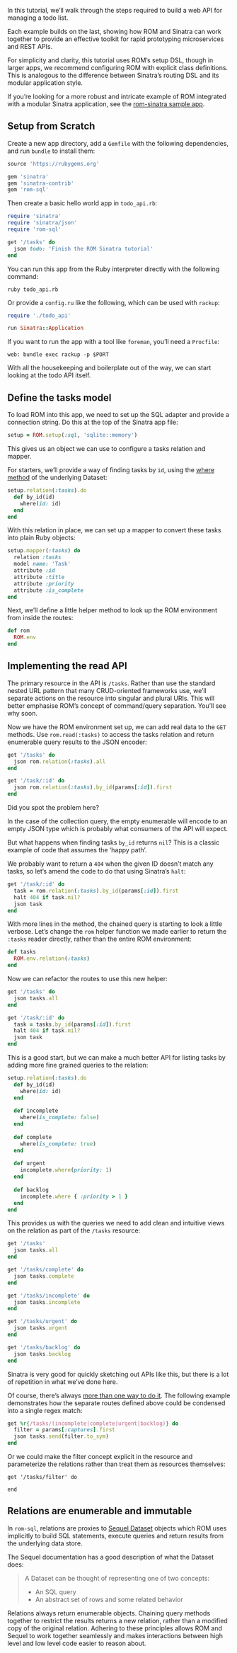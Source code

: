 In this tutorial, we’ll walk through the steps required to build a web API for managing a todo list.

Each example builds on the last, showing how ROM and Sinatra can work together to provide an effective toolkit for rapid prototyping microservices and REST APIs. 

For simplicity and clarity, this tutorial uses ROM’s setup DSL, though in larger apps, we recommend configuring ROM with explicit class definitions. This is analogous to the difference between Sinatra’s routing DSL and its modular application style.

If you’re looking for a more robust and intricate example of ROM integrated with a modular Sinatra application, see the [rom-sinatra sample app](https://github.com/gotar/sinatra-rom).

## Setup from Scratch

Create a new app directory, add a `Gemfile` with the following dependencies, and run `bundle` to install them:

```ruby
source 'https://rubygems.org'

gem 'sinatra'
gem 'sinatra-contrib'
gem 'rom-sql'
```

Then create a basic hello world app in `todo_api.rb`:

```ruby
require 'sinatra'
require 'sinatra/json'
require 'rom-sql'

get '/tasks' do
  json todo: 'Finish the ROM Sinatra tutorial'
end
```

You can run this app from the Ruby interpreter directly with the following command:

```
ruby todo_api.rb
```

Or provide a `config.ru` like the following, which can be used with `rackup`:

```ruby
require './todo_api'

run Sinatra::Application
```

If you want to run the app with a tool like `foreman`, you’ll need a `Procfile`:

```
web: bundle exec rackup -p $PORT
```

With all the housekeeping and boilerplate out of the way, we can start looking at the todo API itself.

## Define the tasks model

To load ROM into this app, we need to set up the SQL adapter and provide a connection string. Do this at the top of the Sinatra app file:

```ruby
setup = ROM.setup(:sql, 'sqlite::memory')
```

This gives us an object we can use to configure a tasks relation and mapper.

For starters, we’ll provide a way of finding tasks by `id`, using the [where method](http://sequel.jeremyevans.net/rdoc/classes/Sequel/Dataset.html#method-i-where) of the underlying Dataset:

```ruby
setup.relation(:tasks).do
  def by_id(id)
    where(id: id)
  end
end
```

With this relation in place, we can set up a mapper to convert these tasks into plain Ruby objects:

```ruby
setup.mapper(:tasks) do
  relation :tasks
  model name: 'Task'
  attribute :id
  attribute :title
  attribute :priority
  attribute :is_complete
end
```

Next, we’ll define a little helper method to look up the ROM environment from inside the routes:

```ruby
def rom
  ROM.env
end
```

## Implementing the read API

The primary resource in the API is `/tasks`. Rather than use the standard nested URL pattern that many CRUD-oriented frameworks use, we’ll separate actions on the resource into singular and plural URIs. This will better emphasise ROM’s concept of command/query separation. You’ll see why soon.

Now we have the ROM environment set up, we can add real data to the `GET` methods. Use `rom.read(:tasks)` to access the tasks relation and return enumerable query results to the JSON encoder:

```ruby
get '/tasks' do
  json rom.relation(:tasks).all
end

get '/task/:id' do
  json rom.relation(:tasks).by_id(params[:id]).first
end
```

Did you spot the problem here?

In the case of the collection query, the empty enumerable will encode to an empty JSON type which is probably what consumers of the API will expect.

But what happens when finding tasks `by_id` returns `nil`? This is a classic example of code that assumes the ‘happy path’.

We probably want to return a `404` when the given ID doesn’t match any tasks, so let’s amend the code to do that using Sinatra’s `halt`:

```ruby
get '/task/:id' do
  task = rom.relation(:tasks).by_id(params[:id]).first
  halt 404 if task.nil?
  json task
end
```

With more lines in the method, the chained query is starting to look a little verbose. Let’s change the `rom` helper function we made earlier to return the `:tasks` reader directly, rather than the entire ROM environment:

```ruby
def tasks
  ROM.env.relation(:tasks)
end
```

Now we can refactor the routes to use this new helper:

```ruby
get '/tasks' do
  json tasks.all
end

get '/task/:id' do
  task = tasks.by_id(params[:id]).first
  halt 404 if task.nil?
  json task
end
```

This is a good start, but we can make a much better API for listing tasks by adding more fine grained queries to the relation:

```ruby
setup.relation(:tasks).do
  def by_id(id)
    where(id: id)
  end
  
  def incomplete
    where(is_complete: false)
  end
  
  def complete
    where(is_complete: true)
  end
  
  def urgent
    incomplete.where(priority: 1)
  end
  
  def backlog
    incomplete.where { :priority > 1 }
  end
end
```

This provides us with the queries we need to add clean and intuitive views on the relation as part of the `/tasks` resource:

```ruby
get '/tasks'
  json tasks.all
end

get '/tasks/complete' do
  json tasks.complete
end

get '/tasks/incomplete' do
  json tasks.incomplete
end

get '/tasks/urgent' do
  json tasks.urgent
end

get '/tasks/backlog' do
  json tasks.backlog
end
```

Sinatra is very good for quickly sketching out APIs like this, but there is a lot of repetition in what we’ve done here.

Of course, there’s always [more than one way to do it](http://www.bignerdranch.com/blog/writing-readable-ruby/). The following example demonstrates how the separate routes defined above could be condensed into a single regex match:

```ruby
get %r{/tasks/(incomplete|complete|urgent|backlog)} do
  filter = params[:captures].first
  json tasks.send(filter.to_sym)
end
```

Or we could make the filter concept explicit in the resource and parameterize the relations rather than treat them as resources themselves:

```
get '/tasks/filter' do

end
```



## Relations are enumerable and immutable

In `rom-sql`, relations are proxies to [Sequel Dataset](http://sequel.jeremyevans.net/rdoc/files/doc/dataset_basics_rdoc.html) objects which ROM uses implicitly to build SQL statements, execute queries and return results from the underlying data store.

The Sequel documentation has a good description of what the Dataset does:

> A Dataset can be thought of representing one of two concepts:
> - An SQL query
> - An abstract set of rows and some related behavior

Relations always return enumerable objects. Chaining query methods together to restrict the results returns a new relation, rather than a modified copy of the original relation. Adhering to these principles allows ROM and Sequel to work together seamlessly and makes interactions between high level and low level code easier to reason about.


